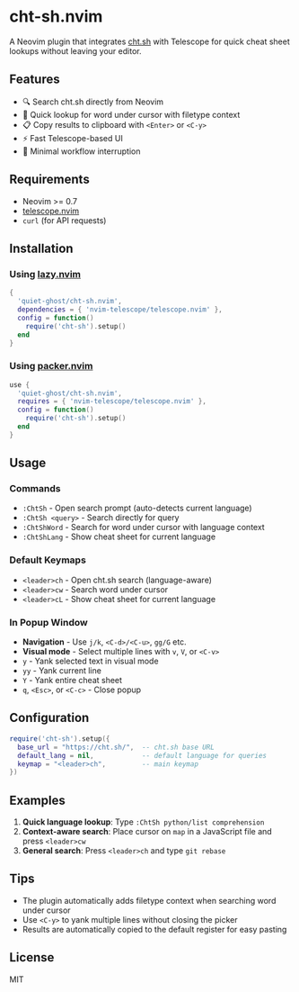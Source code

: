 # cht-sh.nvim

A Neovim plugin that integrates [cht.sh](https://cht.sh) with Telescope for quick cheat sheet lookups without leaving your editor.

## Features

- 🔍 Search cht.sh directly from Neovim
- 🎯 Quick lookup for word under cursor with filetype context
- 📋 Copy results to clipboard with `<Enter>` or `<C-y>`
- ⚡ Fast Telescope-based UI
- 🚀 Minimal workflow interruption

## Requirements

- Neovim >= 0.7
- [telescope.nvim](https://github.com/nvim-telescope/telescope.nvim)
- `curl` (for API requests)

## Installation

### Using [lazy.nvim](https://github.com/folke/lazy.nvim)

```lua
{
  'quiet-ghost/cht-sh.nvim',
  dependencies = { 'nvim-telescope/telescope.nvim' },
  config = function()
    require('cht-sh').setup()
  end
}
```

### Using [packer.nvim](https://github.com/wbthomason/packer.nvim)

```lua
use {
  'quiet-ghost/cht-sh.nvim',
  requires = { 'nvim-telescope/telescope.nvim' },
  config = function()
    require('cht-sh').setup()
  end
}
```

## Usage

### Commands

- `:ChtSh` - Open search prompt (auto-detects current language)
- `:ChtSh <query>` - Search directly for query
- `:ChtShWord` - Search for word under cursor with language context
- `:ChtShLang` - Show cheat sheet for current language

### Default Keymaps

- `<leader>ch` - Open cht.sh search (language-aware)
- `<leader>cw` - Search word under cursor
- `<leader>cL` - Show cheat sheet for current language

### In Popup Window

- **Navigation** - Use `j/k`, `<C-d>/<C-u>`, `gg/G` etc.
- **Visual mode** - Select multiple lines with `v`, `V`, or `<C-v>`
- `y` - Yank selected text in visual mode
- `yy` - Yank current line
- `Y` - Yank entire cheat sheet
- `q`, `<Esc>`, or `<C-c>` - Close popup

## Configuration

```lua
require('cht-sh').setup({
  base_url = "https://cht.sh/",  -- cht.sh base URL
  default_lang = nil,            -- default language for queries
  keymap = "<leader>ch",         -- main keymap
})
```

## Examples

1. **Quick language lookup**: Type `:ChtSh python/list comprehension`
2. **Context-aware search**: Place cursor on `map` in a JavaScript file and press `<leader>cw`
3. **General search**: Press `<leader>ch` and type `git rebase`

## Tips

- The plugin automatically adds filetype context when searching word under cursor
- Use `<C-y>` to yank multiple lines without closing the picker
- Results are automatically copied to the default register for easy pasting

## License

MIT
